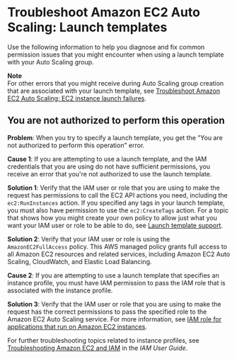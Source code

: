 # Troubleshoot Amazon EC2 Auto Scaling: Launch templates<a name="ts-as-launch-template"></a>

Use the following information to help you diagnose and fix common permission issues that you might encounter when using a launch template with your Auto Scaling group\.

**Note**  
For other errors that you might receive during Auto Scaling group creation that are associated with your launch template, see [Troubleshoot Amazon EC2 Auto Scaling: EC2 instance launch failures](ts-as-instancelaunchfailure.md)\.

## You are not authorized to perform this operation<a name="ts-launch-template-unauthorized-error"></a>

**Problem**: When you try to specify a launch template, you get the "You are not authorized to perform this operation" error\. 

**Cause 1**: If you are attempting to use a launch template, and the IAM credentials that you are using do not have sufficient permissions, you receive an error that you're not authorized to use the launch template\. 

**Solution 1**: Verify that the IAM user or role that you are using to make the request has permissions to call the EC2 API actions you need, including the `ec2:RunInstances` action\. If you specified any tags in your launch template, you must also have permission to use the `ec2:CreateTags` action\. For a topic that shows how you might create your own policy to allow just what you want your IAM user or role to be able to do, see [Launch template support](ec2-auto-scaling-launch-template-permissions.md)\.

**Solution 2**: Verify that your IAM user or role is using the `AmazonEC2FullAccess` policy\. This AWS managed policy grants full access to all Amazon EC2 resources and related services, including Amazon EC2 Auto Scaling, CloudWatch, and Elastic Load Balancing\. 

**Cause 2**: If you are attempting to use a launch template that specifies an instance profile, you must have IAM permission to pass the IAM role that is associated with the instance profile\. 

**Solution 3**: Verify that the IAM user or role that you are using to make the request has the correct permissions to pass the specified role to the Amazon EC2 Auto Scaling service\. For more information, see [IAM role for applications that run on Amazon EC2 instances](us-iam-role.md)\. 

For further troubleshooting topics related to instance profiles, see [Troubleshooting Amazon EC2 and IAM](https://docs.aws.amazon.com/IAM/latest/UserGuide/troubleshoot_iam-ec2.html) in the *IAM User Guide*\.